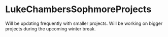 # LukeChambersSophmoreProjects
Will be updating frequently with smaller projects. Will be working on bigger projects during the upcoming winter break.
